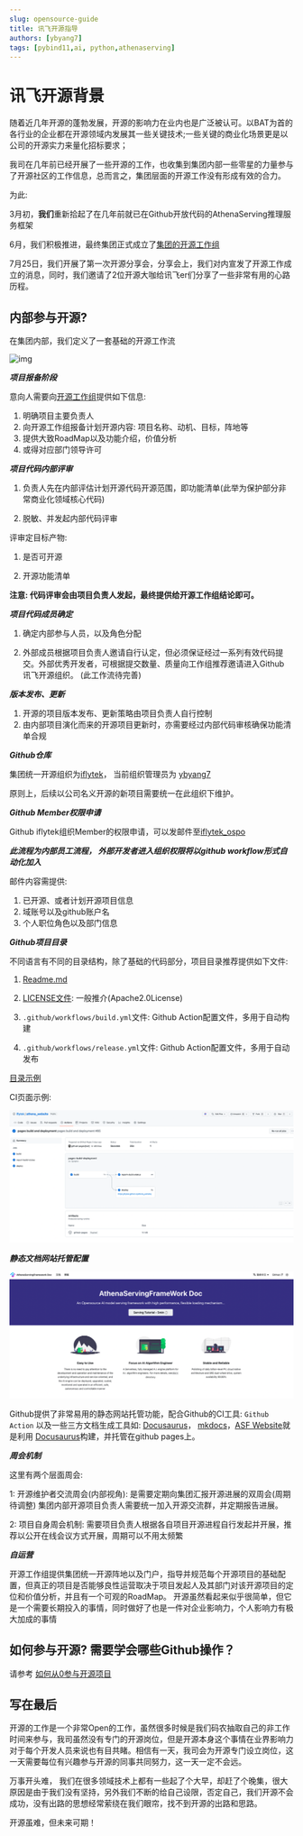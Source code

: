 ```yaml
---
slug: opensource-guide
title: 讯飞开源指导
authors: [ybyang7]
tags: [pybind11,ai, python,athenaserving]
---
```


# 讯飞开源背景

随着近几年开源的蓬勃发展，开源的影响力在业内也是广泛被认可。以BAT为首的各行业的企业都在开源领域内发展其一些关键技术;一些关键的商业化场景更是以公司的开源实力来量化招标要求；

我司在几年前已经开展了一些开源的工作，也收集到集团内部一些零星的力量参与了开源社区的工作信息，总而言之，集团层面的开源工作没有形成有效的合力。

为此:

3月初，**我们**重新拾起了在几年前就已在Github开放代码的AthenaServing推理服务框架

6月，我们积极推进，最终集团正式成立了[集团的开源工作组](mailto:iflytek_ospo@iflytek.com)

7月25日，我们开展了第一次开源分享会，分享会上，我们对内宣发了开源工作成立的消息，同时，我们邀请了2位开源大咖给讯飞er们分享了一些非常有用的心路历程。

## 内部参与开源?

在集团内部，我们定义了一套基础的开源工作流

![img](https://www.plantuml.com/plantuml/png/VLBDRjD06BpxAVQON2e1jmILSkB2WGVWuYRRU8LPL_PM5JT7RR3D3tPKKbMfAzKghIn-J42bj4bA7WRlP_l4As1dqyf83f8bM_FDUBwTdJM3oJhRUgvAymz98XkezeWmPMkT__mElfC5LybXzA2Ec88fght0Hbr2g25WU7NAFrZD0W3Ru_s398XuD9m3ZqaBKmFV85WrCAfHhL0N7lnbBzi9btlaj0eRX7IyYMM66l7a93dkBluI1N1ysHIQTRdrR5lMspSK69p3-oiXfXh3I2STXJNG_PQcQdf3n-tLTFSR3Dm_qpSySdWl1ESJk6xonIaRRYj4nQXMKWdNp1ocColVdHZ_JhspUk5t2tPqZEag77ojYwCbZWt-P-xs-UNERxCBX-UmFohMB2TL4K55rXLfqpRPa1QlV2nkD9xiyV5UKreQn9qLGHIU-SEl1n06S3I3Ts4yUOsUqhiB2dhOOaIZMUzjSXtTJk-j22diMn2S2EOJkOFBj68VtW_ZwH3yCRSlvcr9hO_fp4kzq_ziLwwCI4-4nkqHdvemzaIOyQ-ZPFSYyytqh9l-68aMYClAIwvjIcjvB7dZ_m80)

***项目报备阶段***

意向人需要向[开源工作组](mailto:iflytek_ospo@iflytek.com)提供如下信息:

1. 明确项目主要负责人
2. 向开源工作组报备计划开源内容: 项目名称、动机、目标，阵地等
3. 提供大致RoadMap以及功能介绍，价值分析
4. 或得对应部门领导许可

***项目代码内部评审***

1. 负责人先在内部评估计划开源代码开源范围，即功能清单(此举为保护部分非常商业化领域核心代码)

2. 脱敏、并发起内部代码评审

评审定目标产物:

1. 是否可开源

2. 开源功能清单

**注意: 代码评审会由项目负责人发起，最终提供给开源工作组结论即可。**

***项目代码成员确定***

1. 确定内部参与人员，以及角色分配

2. 外部成员根据项目负责人邀请自行认定，但必须保证经过一系列有效代码提交。外部优秀开发者，可根据提交数量、质量向工作组推荐邀请进入Github 讯飞开源组织。 (此工作流待完善)

***版本发布、更新***

1. 开源的项目版本发布、更新策略由项目负责人自行控制
2. 由内部项目演化而来的开源项目更新时，亦需要经过内部代码审核确保功能清单合规

***Github仓库***

集团统一开源组织为[iflytek](https://github.com/iflytek)， 当前组织管理员为 [ybyang7](mailto:ybyang7@iflytek.com)

原则上，后续以公司名义开源的新项目需要统一在此组织下维护。

***Github Member权限申请***

Github iflytek组织Member的权限申请，可以发邮件至[iflytek_ospo](mailto:iflytek_ospo@iflytek.com) 

***此流程为内部员工流程， 外部开发者进入组织权限将以github workflow形式自动化加入***

邮件内容需提供:

1. 已开源、或者计划开源项目信息
2. 域账号以及github账户名
3. 个人职位角色以及部门信息

***Github项目目录***

不同语言有不同的目录结构，除了基础的代码部分，项目目录推荐提供如下文件:

1. [Readme.md](https://github.com/iflytek/opensource_templates/blob/master/README.md)

2. [LICENSE文件](https://github.com/iflytek/opensource_templates/blob/master/LICENSE): 一般推介(Apache2.0License)

3. `.github/workflows/build.yml`文件: Github Action配置文件，多用于自动构建

4. `.github/workflows/release.yml`文件: Github Action配置文件，多用于自动发布

[目录示例](https://github.com/iflytek/opensource_templates)

CI页面示例:

![ci](imgs/ci.png)

***静态文档网站托管配置***

![img](imgs/docwebsite.png)

Github提供了非常易用的静态网站托管功能，配合Github的CI工具: `Github Action`
以及一些三方文档生成工具如: [Docusaurus](https://docusaurus.io/)， [mkdocs](https://www.mkdocs.org/)，[ASF Website](https://iflytek.github.io/athena_website/)就是利用 [Docusaurus](https://docusaurus.io/)构建，并托管在github pages上。

***周会机制***

这里有两个层面周会:

1: 开源维护者交流周会(内部视角): 是需要定期向集团汇报开源进展的双周会(周期待调整)
集团内部开源项目负责人需要统一加入开源交流群，并定期报告进展。

2: 项目自身周会机制: 需要项目负责人根据各自项目开源进程自行发起并开展，推荐以公开在线会议方式开展，周期可以不用太频繁


***自运营***

开源工作组提供集团统一开源阵地以及门户，指导并规范每个开源项目的基础配置，但真正的项目是否能够良性运营取决于项目发起人及其部门对该开源项目的定位和价值分析，并且有一个可观的RoadMap。 开源虽然看起来似乎很简单，但它是一个需要长期投入的事情，同时做好了也是一件对企业影响力，个人影响力有极大加成的事情

## 如何参与开源? 需要学会哪些Github操作？

请参考 [如何从0参与开源项目](https://mp.weixin.qq.com/s/sP2dC0txvBhExYxbjq94UA)


## 写在最后

开源的工作是一个非常Open的工作，虽然很多时候是我们码农抽取自己的非工作时间来参与，我司虽然没有专门的开源岗位，但是开源本身这个事情在业界影响力对于每个开发人员来说也有目共睹。相信有一天，我司会为开源专门设立岗位，这一天需要每位有兴趣参与开源的同事共同努力，这一天一定不会远。 

万事开头难， 我们在很多领域技术上都有一些起了个大早，却赶了个晚集，很大原因是由于我们没有坚持，另外我们不断的给自己设限，否定自己，我们开源不会成功，没有出路的思想经常萦绕在我们眼帘，找不到开源的出路和思路。

开源虽难，但未来可期！









